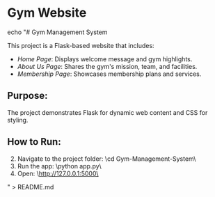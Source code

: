 # Gym Website
echo "# Gym Management System

This project is a Flask-based website that includes:
- *Home Page*: Displays welcome message and gym highlights.
- *About Us Page*: Shares the gym's mission, team, and facilities.
- *Membership Page*: Showcases membership plans and services.

## Purpose:
The project demonstrates Flask for dynamic web content and CSS for styling.

## How to Run:
2. Navigate to the project folder: \cd Gym-Management-System\
3. Run the app: \python app.py\
4. Open: \http://127.0.0.1:5000\

" > README.md
